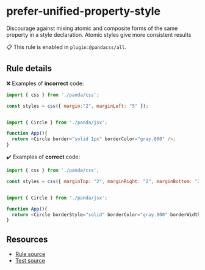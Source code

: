[//]: # (This file is generated by eslint-docgen. Do not edit it directly.)

# prefer-unified-property-style

Discourage against mixing atomic and composite forms of the same property in a style declaration. Atomic styles give more consistent results

📋 This rule is enabled in `plugin:@pandacss/all`.

## Rule details

❌ Examples of **incorrect** code:
```js
import { css } from './panda/css';

const styles = css({ margin:"2", marginLeft: "5" });
```
```js

import { Circle } from './panda/jsx';

function App(){
  return <Circle border="solid 1px" borderColor="gray.800" />;
}
```

✔️ Examples of **correct** code:
```js
import { css } from './panda/css';

const styles = css({ marginTop: "2", marginRight: "2", marginBottom: "2", marginLeft: "5" });
```
```js

import { Circle } from './panda/jsx';

function App(){
  return <Circle borderStyle="solid" borderColor="gray.900" borderWidth="1px" />;
}
```

## Resources

* [Rule source](/plugin/src/rules/prefer-unified-property-style.ts)
* [Test source](/tests/prefer-unified-property-style.test.ts)
